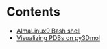 # Contents

* [AlmaLinux9 Bash shell](bash_shell.md)
* [Visualizing PDBs on py3Dmol](StructuralBiology/README.md)


